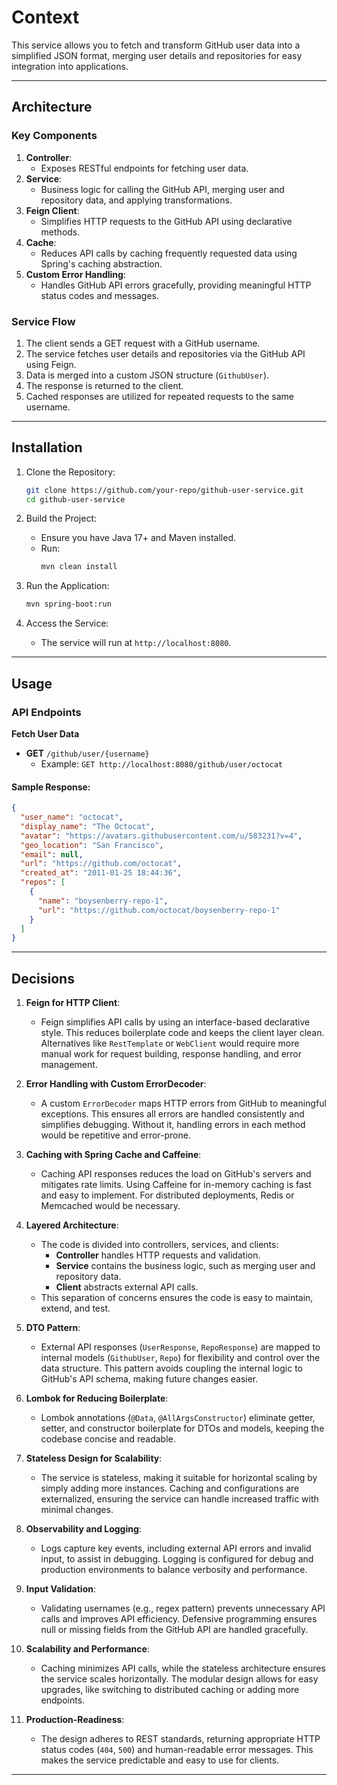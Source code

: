 # Context

This service allows you to fetch and transform GitHub user data into a simplified JSON format, merging user details and repositories for easy integration into applications.

---

## Architecture

### Key Components
1. **Controller**:
    - Exposes RESTful endpoints for fetching user data.
2. **Service**:
    - Business logic for calling the GitHub API, merging user and repository data, and applying transformations.
3. **Feign Client**:
    - Simplifies HTTP requests to the GitHub API using declarative methods.
4. **Cache**:
    - Reduces API calls by caching frequently requested data using Spring's caching abstraction.
5. **Custom Error Handling**:
    - Handles GitHub API errors gracefully, providing meaningful HTTP status codes and messages.

### Service Flow
1. The client sends a GET request with a GitHub username.
2. The service fetches user details and repositories via the GitHub API using Feign.
3. Data is merged into a custom JSON structure (`GithubUser`).
4. The response is returned to the client.
5. Cached responses are utilized for repeated requests to the same username.

---

## Installation

1. Clone the Repository:
   ```bash
   git clone https://github.com/your-repo/github-user-service.git
   cd github-user-service
   ```

2. Build the Project:
    - Ensure you have Java 17+ and Maven installed.
    - Run:
      ```bash
      mvn clean install
      ```

3. Run the Application:
   ```bash
   mvn spring-boot:run
   ```

4. Access the Service:
    - The service will run at `http://localhost:8080`.

---

## Usage

### API Endpoints

**Fetch User Data**
- **GET** `/github/user/{username}`
    - Example: `GET http://localhost:8080/github/user/octocat`

#### Sample Response:
```json
{
  "user_name": "octocat",
  "display_name": "The Octocat",
  "avatar": "https://avatars.githubusercontent.com/u/583231?v=4",
  "geo_location": "San Francisco",
  "email": null,
  "url": "https://github.com/octocat",
  "created_at": "2011-01-25 18:44:36",
  "repos": [
    {
      "name": "boysenberry-repo-1",
      "url": "https://github.com/octocat/boysenberry-repo-1"
    }
  ]
}
```

---

## Decisions

1. **Feign for HTTP Client**:
    - Feign simplifies API calls by using an interface-based declarative style. This reduces boilerplate code and keeps the client layer clean. Alternatives like `RestTemplate` or `WebClient` would require more manual work for request building, response handling, and error management.

2. **Error Handling with Custom ErrorDecoder**:
    - A custom `ErrorDecoder` maps HTTP errors from GitHub to meaningful exceptions. This ensures all errors are handled consistently and simplifies debugging. Without it, handling errors in each method would be repetitive and error-prone.

3. **Caching with Spring Cache and Caffeine**:
    - Caching API responses reduces the load on GitHub's servers and mitigates rate limits. Using Caffeine for in-memory caching is fast and easy to implement. For distributed deployments, Redis or Memcached would be necessary.

4. **Layered Architecture**:
    - The code is divided into controllers, services, and clients:
        - **Controller** handles HTTP requests and validation.
        - **Service** contains the business logic, such as merging user and repository data.
        - **Client** abstracts external API calls.
    - This separation of concerns ensures the code is easy to maintain, extend, and test.

5. **DTO Pattern**:
    - External API responses (`UserResponse`, `RepoResponse`) are mapped to internal models (`GithubUser`, `Repo`) for flexibility and control over the data structure. This pattern avoids coupling the internal logic to GitHub's API schema, making future changes easier.

6. **Lombok for Reducing Boilerplate**:
    - Lombok annotations (`@Data`, `@AllArgsConstructor`) eliminate getter, setter, and constructor boilerplate for DTOs and models, keeping the codebase concise and readable.

7. **Stateless Design for Scalability**:
    - The service is stateless, making it suitable for horizontal scaling by simply adding more instances. Caching and configurations are externalized, ensuring the service can handle increased traffic with minimal changes.

8. **Observability and Logging**:
    - Logs capture key events, including external API errors and invalid input, to assist in debugging. Logging is configured for debug and production environments to balance verbosity and performance.

9. **Input Validation**:
   - Validating usernames (e.g., regex pattern) prevents unnecessary API calls and improves API efficiency. Defensive programming ensures null or missing fields from the GitHub API are handled gracefully.

10. **Scalability and Performance**:
    - Caching minimizes API calls, while the stateless architecture ensures the service scales horizontally. The modular design allows for easy upgrades, like switching to distributed caching or adding more endpoints.

11. **Production-Readiness**:
    - The design adheres to REST standards, returning appropriate HTTP status codes (`404`, `500`) and human-readable error messages. This makes the service predictable and easy to use for clients.

---